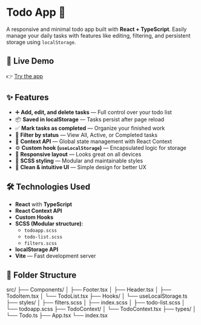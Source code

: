 # Todo App 📝

A responsive and minimal todo app built with **React + TypeScript**. Easily manage your daily tasks with features like editing, filtering, and persistent storage using `localStorage`.

## 🔗 Live Demo

👉 [Try the app](https://kovalmaria.github.io/todo-app/)

## ✨ Features

- ➕ **Add, edit, and delete tasks** — Full control over your todo list
- 📦 **Saved in localStorage** — Tasks persist after page reload
- ✅ **Mark tasks as completed** — Organize your finished work
- 🔎 **Filter by status** — View All, Active, or Completed tasks
- 🧠 **Context API** — Global state management with React Context
- ⚙️ **Custom hook (`useLocalStorage`)** — Encapsulated logic for storage
- 📱 **Responsive layout** — Looks great on all devices
- 🎨 **SCSS styling** — Modular and maintainable styles
- 🧼 **Clean & intuitive UI** — Simple design for better UX

## 🛠 Technologies Used

- **React** with **TypeScript**
- **React Context API**
- **Custom Hooks**
- **SCSS (Modular structure)**:
  - `todoapp.scss`
  - `todo-list.scss`
  - `filters.scss`
- **localStorage API**
- **Vite** — Fast development server

## 📁 Folder Structure

src/
├── Components/
│ ├── Footer.tsx
│ ├── Header.tsx
│ ├── TodoItem.tsx
│ └── TodoList.tsx
├── Hooks/
│ └── useLocalStorage.ts
├── styles/
│ ├── filters.scss
│ ├── index.scss
│ ├── todo-list.scss
│ └── todoapp.scss
├── TodoContext/
│ └── TodoContext.tsx
├── types/
│ └── Todo.ts
├── App.tsx
└── index.tsx